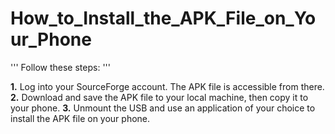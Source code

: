 How\_to\_Install\_the\_APK\_File\_on\_Your\_Phone
=================================================

''' Follow these steps: '''

**1.** Log into your SourceForge account. The APK file is accessible from there. **2.** Download and save the APK file to your local machine, then copy it to your phone. **3.** Unmount the USB and use an application of your choice to install the APK file on your phone.
